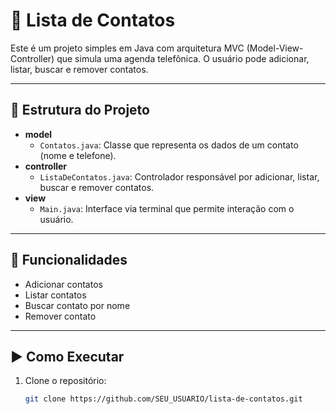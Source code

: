 # 📒 Lista de Contatos

Este é um projeto simples em Java com arquitetura MVC (Model-View-Controller) que simula uma agenda telefônica. O usuário pode adicionar, listar, buscar e remover contatos.

---

## 📁 Estrutura do Projeto

- **model**
  - `Contatos.java`: Classe que representa os dados de um contato (nome e telefone).
- **controller**
  - `ListaDeContatos.java`: Controlador responsável por adicionar, listar, buscar e remover contatos.
- **view**
  - `Main.java`: Interface via terminal que permite interação com o usuário.

---

## 🚀 Funcionalidades

- Adicionar contatos
- Listar contatos
- Buscar contato por nome
- Remover contato

---

## ▶️ Como Executar

1. Clone o repositório:
   ```bash
   git clone https://github.com/SEU_USUARIO/lista-de-contatos.git

